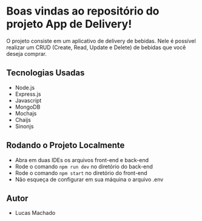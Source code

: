 # Boas vindas ao repositório do projeto App de Delivery!

O projeto consiste em um aplicativo de delivery de bebidas. Nele é possível realizar um CRUD (Create, Read, Update e Delete) de bebidas que você deseja comprar.



## Tecnologias Usadas

- Node.js
- Express.js
- Javascript
- MongoDB
- Mochajs
- Chaijs
- Sinonjs

## Rodando o Projeto Localmente

- Abra em duas IDEs os arquivos front-end e back-end
- Rode o comando `npm run dev` no diretório do back-end
- Rode o comando `npm start` no diretório do front-end
- Não esqueça de configurar em sua máquina o arquivo .env

## Autor

- Lucas Machado

